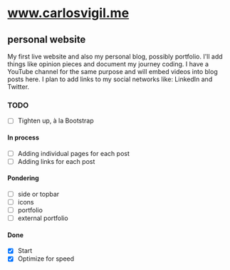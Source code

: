 # www.carlosvigil.me

## personal website

My first live website and also my personal blog, possibly portfolio. I'll add
things like opinion pieces and document my journey coding. I have a YouTube
channel for the same purpose and will embed videos into blog posts here. I plan
to add links to my social networks like: LinkedIn and Twitter.

### TODO

-   [ ] Tighten up, à la Bootstrap

#### In process

-   [ ] Adding individual pages for each post
-   [ ] Adding links for each post

#### Pondering

-   [ ] side or topbar
-   [ ] icons
-   [ ] portfolio
-   [ ] external portfolio

#### Done

-   [x] Start
-   [x] Optimize for speed

